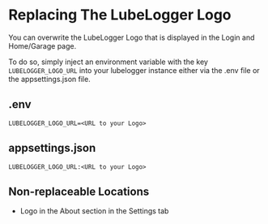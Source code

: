 # Replacing The LubeLogger Logo

You can overwrite the LubeLogger Logo that is displayed in the Login and Home/Garage page.

To do so, simply inject an environment variable with the key `LUBELOGGER_LOGO_URL` into your lubelogger instance either via the .env file or the appsettings.json file.

## .env
```
LUBELOGGER_LOGO_URL=<URL to your Logo>
```

## appsettings.json
```
LUBELOGGER_LOGO_URL:<URL to your Logo>
```

## Non-replaceable Locations
- Logo in the About section in the Settings tab
